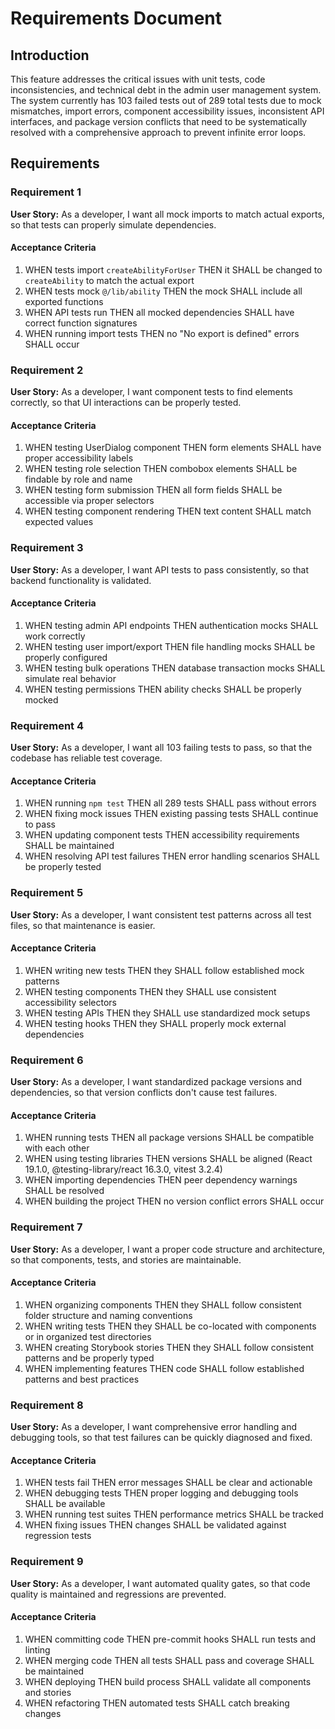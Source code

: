 # Requirements Document

## Introduction

This feature addresses the critical issues with unit tests, code inconsistencies, and technical debt in the admin user management system. The system currently has 103 failed tests out of 289 total tests due to mock mismatches, import errors, component accessibility issues, inconsistent API interfaces, and package version conflicts that need to be systematically resolved with a comprehensive approach to prevent infinite error loops.

## Requirements

### Requirement 1

**User Story:** As a developer, I want all mock imports to match actual exports, so that tests can properly simulate dependencies.

#### Acceptance Criteria

1. WHEN tests import `createAbilityForUser` THEN it SHALL be changed to `createAbility` to match the actual export
2. WHEN tests mock `@/lib/ability` THEN the mock SHALL include all exported functions
3. WHEN API tests run THEN all mocked dependencies SHALL have correct function signatures
4. WHEN running import tests THEN no "No export is defined" errors SHALL occur

### Requirement 2

**User Story:** As a developer, I want component tests to find elements correctly, so that UI interactions can be properly tested.

#### Acceptance Criteria

1. WHEN testing UserDialog component THEN form elements SHALL have proper accessibility labels
2. WHEN testing role selection THEN combobox elements SHALL be findable by role and name
3. WHEN testing form submission THEN all form fields SHALL be accessible via proper selectors
4. WHEN testing component rendering THEN text content SHALL match expected values

### Requirement 3

**User Story:** As a developer, I want API tests to pass consistently, so that backend functionality is validated.

#### Acceptance Criteria

1. WHEN testing admin API endpoints THEN authentication mocks SHALL work correctly
2. WHEN testing user import/export THEN file handling mocks SHALL be properly configured
3. WHEN testing bulk operations THEN database transaction mocks SHALL simulate real behavior
4. WHEN testing permissions THEN ability checks SHALL be properly mocked

### Requirement 4

**User Story:** As a developer, I want all 103 failing tests to pass, so that the codebase has reliable test coverage.

#### Acceptance Criteria

1. WHEN running `npm test` THEN all 289 tests SHALL pass without errors
2. WHEN fixing mock issues THEN existing passing tests SHALL continue to pass
3. WHEN updating component tests THEN accessibility requirements SHALL be maintained
4. WHEN resolving API test failures THEN error handling scenarios SHALL be properly tested

### Requirement 5

**User Story:** As a developer, I want consistent test patterns across all test files, so that maintenance is easier.

#### Acceptance Criteria

1. WHEN writing new tests THEN they SHALL follow established mock patterns
2. WHEN testing components THEN they SHALL use consistent accessibility selectors
3. WHEN testing APIs THEN they SHALL use standardized mock setups
4. WHEN testing hooks THEN they SHALL properly mock external dependencies

### Requirement 6

**User Story:** As a developer, I want standardized package versions and dependencies, so that version conflicts don't cause test failures.

#### Acceptance Criteria

1. WHEN running tests THEN all package versions SHALL be compatible with each other
2. WHEN using testing libraries THEN versions SHALL be aligned (React 19.1.0, @testing-library/react 16.3.0, vitest 3.2.4)
3. WHEN importing dependencies THEN peer dependency warnings SHALL be resolved
4. WHEN building the project THEN no version conflict errors SHALL occur

### Requirement 7

**User Story:** As a developer, I want a proper code structure and architecture, so that components, tests, and stories are maintainable.

#### Acceptance Criteria

1. WHEN organizing components THEN they SHALL follow consistent folder structure and naming conventions
2. WHEN writing tests THEN they SHALL be co-located with components or in organized test directories
3. WHEN creating Storybook stories THEN they SHALL follow consistent patterns and be properly typed
4. WHEN implementing features THEN code SHALL follow established patterns and best practices

### Requirement 8

**User Story:** As a developer, I want comprehensive error handling and debugging tools, so that test failures can be quickly diagnosed and fixed.

#### Acceptance Criteria

1. WHEN tests fail THEN error messages SHALL be clear and actionable
2. WHEN debugging tests THEN proper logging and debugging tools SHALL be available
3. WHEN running test suites THEN performance metrics SHALL be tracked
4. WHEN fixing issues THEN changes SHALL be validated against regression tests

### Requirement 9

**User Story:** As a developer, I want automated quality gates, so that code quality is maintained and regressions are prevented.

#### Acceptance Criteria

1. WHEN committing code THEN pre-commit hooks SHALL run tests and linting
2. WHEN merging code THEN all tests SHALL pass and coverage SHALL be maintained
3. WHEN deploying THEN build process SHALL validate all components and stories
4. WHEN refactoring THEN automated tests SHALL catch breaking changes
